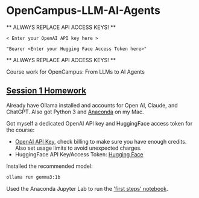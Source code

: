 # OpenCampus-LLM-AI-Agents

** ALWAYS REPLACE API ACCESS KEYS! **

```text
< Enter your OpenAI API key here >

"Bearer <Enter your Hugging Face Access Token here>"
```

** ALWAYS REPLACE API ACCESS KEYS! **

Course work for OpenCampus: From LLMs to AI Agents

## [Session 1 Homework](https://opencampus.gitbook.io/opencampus-machine-learning-program/courses/from-llms-to-ai-agents/week-1-course-introduction#course-session)

Already have Ollama installed and accounts for Open AI, Claude, and ChatGPT.
Also got Python 3 and [Anaconda](https://www.anaconda.com/download) on my Mac.

Got myself a dedicated OpenAI API key and HuggingFace access token for the course:

- [OpenAI API Key](https://platform.openai.com/settings/organization/api-keys), check billing to make sure you have enough credits. Also set usage limits to avoid unexpected charges.
- HuggingFace API Key/Access Token: [Hugging Face](https://huggingface.co/settings/tokens)

Installed the recommended model:

```bash
ollama run gemma3:1b
```

Used the Anaconda Jupyter Lab to run the ['first steps' notebook](https://github.com/WikiMind-GmbH/knowledge-base/blob/main/llms/first-steps/first-steps.ipynb).
